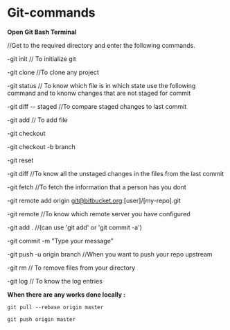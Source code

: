 # Git-commands

**Open Git Bash Terminal**

//Get to the required directory and enter the following commands.

-git init    // To initialize git

-git clone <URL>   //To clone any project

-git status    // To know which file is in which state use the following command and to knonw changes that are not staged for commit

-git diff -- staged    //To compare staged changes to last commit

-git add <filename>    // To add file
  
-git checkout

-git checkout -b branch

-git reset

-git diff    //To know all the unstaged changes in the files from the last commit

-git fetch    //To fetch the information that a person has you dont

-git remote add origin git@bitbucket.org:[user]/[my-repo].git

-git remote    //To know which remote server you have configured

-git add .     //(can use 'git add' or 'git commit -a')

-git commit -m "Type your message"

-git push -u origin branch   //When you want to push your repo upstream

-git rm    // To remove files from your directory

-git log   // To know the log entries

**When there are any works done locally :**
```
git pull --rebase origin master

git push origin master
```
